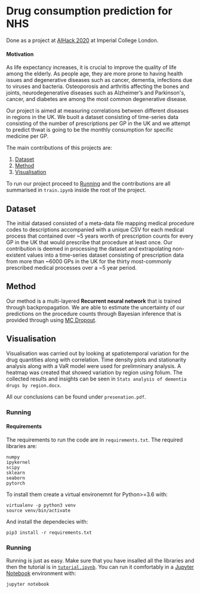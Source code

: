 # Drug consumption prediction for NHS

Done as a project at [AIHack 2020](https://aihack.org/) at Imperial College London.

#### Motivation

As life expectancy increases, it is crucial to improve the quality of life among the elderly. As people age, they are more prone to having health issues and degenerative diseases such as cancer, dementia, infections due to viruses and bacteria. Osteoporosis and arthritis affecting the bones and joints, neurodegenerative diseases such as Alzheimer’s and Parkinson's, cancer, and diabetes are among the most common degenerative disease.

Our project is aimed at measuring correlations between different diseases in regions in the UK. We buolt a dataset consisting of time-series data consisting of the number of prescriptions per GP in the UK and we attempt to predict thwat is going to be the monthly consumption for specific medicine per GP.


The main contributions of this projects are:

1. [Dataset](#Dataset)
2. [Method](#Method)
3. [Visualisation](#Visualisation) 

To run our project proceed to [Running](#Running) and the contributions are all summarised in `train.ipynb` inside the root of the project. 

## Dataset

The initial datased consisted of a meta-data file mapping medical procedure codes to descriptions accompanied with a unique CSV for each medical process that contained over ~5 years worth of prescription counts for every GP in the UK that would prescribe that procedure at least once. Our contribution is deemed in processing the dataset and extrapolating non-existent values into a time-series dataset consisting of prescription data from more than ~6000 GPs in the UK for the thirty most-commonly prescribed medical processes over a ~5 year period.   

## Method

Our method is a multi-layered **Recurrent neural network** that is trained through backpropagation. We are able to estimate the uncertainty of our predictions on the procedure counts through Bayesian inference that is provided through using [MC Dropout](https://arxiv.org/pdf/1512.05287.pdf).

## Visualisation

Visualisation was carried out by looking at spatiotemporal variation for the drug quantities along with correlation. Time density plots and stationarity analysis along with a VaR model were used for prelimninary analysis. A heatmap was created that showed variation by region using folium. The collected results and insights can be seen in `Stats analysis of dementia drugs by region.docx`.

All our conclusions can be found under `presenation.pdf`.

### Running

#### Requirements

The requirements to run the code are in `requirements.txt`. The required libraries are:

```
numpy
ipykernel
scipy
sklearn
seaborn
pytorch
```

To install them create a virtual environemnt for Python>=3.6 with:

```
virtualenv -p python3 venv
source venv/bin/activate 
```

And install the dependecies with: 

```
pip3 install -r requirements.txt
```

### Running 

Running is just as easy. Make sure that you have insalled all the libraries and then the tutorial is in [`tutorial.ipynb`](tutorial.ipynb). You can run it comfortably in a [Jupyter Notebook](https://jupyter.org/) environment with:

```
jupyter notebook
```